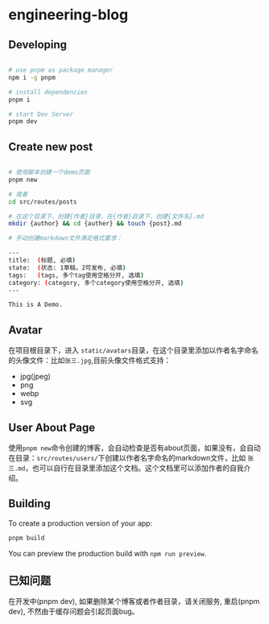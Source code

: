# engineering-blog

## Developing

```bash

# use pnpm as package manager
npm i -g pnpm

# install dependencies
pnpm i

# start Dev Server
pnpm dev
```

## Create new post

```bash

# 使用脚本创建一个demo页面
pnpm new

# 或者
cd src/routes/posts

# 在这个目录下，创建{作者}目录，在{作者}目录下，创建{文件名}.md
mkdir {author} && cd {auther} && touch {post}.md

# 手动创建markdown文件满足格式要求：

---
title:  (标题, 必填)
state:  (状态: 1草稿，2可发布, 必填)
tags:   (tags, 多个tag使用空格分开, 选填)
category: (category, 多个category使用空格分开, 选填)
---

This is A Demo.
```

## Avatar

在项目根目录下，进入 `static/avatars`目录，在这个目录里添加以作者名字命名的头像文件：比如`张三.jpg`,目前头像文件格式支持：

 - jpg(jpeg)
 - png
 - webp
 - svg

## User About Page

使用`pnpm new`命令创建的博客，会自动检查是否有about页面，如果没有，会自动在目录：`src/routes/users/`下创建以作者名字命名的markdown文件，比如 `张三.md`，也可以自行在目录里添加这个文档。这个文档里可以添加作者的自我介绍。

## Building

To create a production version of your app:

```bash
pnpm build
```

You can preview the production build with `npm run preview`.


## 已知问题

在开发中(pnpm dev), 如果删除某个博客或者作者目录，请关闭服务, 重启(pnpm dev), 不然由于缓存问题会引起页面bug。
